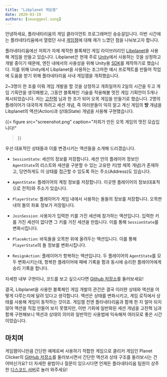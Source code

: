 ```yaml
---
title: "Libplanet 게임잼"
date: 2020-03-19
authors: [seunggeol.song]
---
```


안녕하세요, 플라네타리움의 게임 클라이언트 프로그래머인 송승걸입니다. 이번 시간에는 플라네타리움에서 열렸던 사내 [게임잼](https://en.wikipedia.org/wiki/Game_jam)에 대해 제가 느꼈던 점을 나눠보고자 합니다.

플라네타리움에선 저희가 자체 제작한 블록체인 게임 라이브러리인 [Libplanet](https://github.com/planetarium/libplanet)을 사용해 게임을 만들고 있습니다. Libplanet은 현재 주로 [Unity][]에서 사용하는 것을 상정하고 개발 중이기 때문에, 엔진 내에서의 사용성을 위해 Unity용 [SDK][]를 제작하기로 했습니다. 이를 위해 Unity에서 Libplanet을 사용하는 조그마한 예시 프로젝트를 만들어 작업에 도움을 받기 위해 플라네타리움 사내 게임잼을 개최했습니다.

2~3명이 한 조를 이뤄 게임 개발을 할 것을 상정하고 개최일까지 2일의 시간을 두고 게임 기획안을 생각해봤고, 그동안 블록체인 기술을 적용해볼 멋진 게임 기획안이 5개나 제시되었습니다. 저는 [고찬혁](https://github.com/limebell) 님과 한 조가 되어 오목 게임을 만들기로 했습니다. 2명의 플레이어가 대국하게 하려고 세션 개념, 즉 여러분들이 익히 알고 계신 게임의 **방** 개념을 Libplanet의 액션(Action)과 상태(State) 개념을 사용해 구현했습니다.

{{<
figure
  src="screenshot.png"
  caption="저희가 만든 오목 게임의 멋진 모습입니다!"
>}}

우선 대표적인 상태들과 이를 변경시키는 액션들을 소개해 드리겠습니다.

- `SessionState`: 세션의 정보를 저장합니다. 세션 안의 플레이어 정보인 `AgentState`의 리스트와 세션을 구분할 수 있는 고유한 키(방 제목 개념)가 존재하고, 당연하게도 이 상태를 접근할 수 있도록 하는 주소(Address)도 있습니다.

- `AgentState`: 플레이어의 계정 정보를 저장합니다. 이곳엔 플레이어의 정보(대표적으로 전적)와 주소가 있습니다.

- `PlayerState`: 플레이어가 게임 내에서 사용하는 돌들의 정보를 저장합니다. 오목판 내의 돌의 좌표 정보가 저장됩니다.

- `JoinSession`: 사용자가 입력한 키를 가진 세션에 참가하는 액션입니다. 입력한 키를 가진 세션이 없다면 그 키를 가진 세션을 만듭니다. 이를 통해 `SessionState`를 변화시킵니다.

- `PlaceAction`: 바둑돌을 오목판 위에 올려두는 액션입니다. 이를 통해 `PlayerState`의 돌 정보를 변화시킵니다.

- `ResignAction`: 플레이어가 항복하는 액션입니다. 두 플레이어의 `AgentState`를 모두 변화시키는데, 항복한 플레이어에 패배 기록을 함과 동시에 승리한 플레이어에게 승리 기록을 합니다.

자세한 내부 구현이나, 코드를 보고 싶으시다면 [Github 저장소](https://github.com/planetarium/planet-omok)를 둘러보세요!

결국, Libplanet을 사용한 블록체인 게임 개발의 관건은 결국 이러한 상태와 액션을 어떻게 다루는지에 달려 있다고 생각합니다. 액션은 상태를 변화시키고, 게임 로직에서 상태를 사용해 게임이 동작하는 것이죠. 게임잼 전엔 플라네타리움과 함께 한 지 얼마 되지 않아 액션을 직접 만들어 보지 못했지만, 이번 기회에 일반화된 세션 개념을 고찬혁 님과 함께 구현해보니 액션과 상태의 의미와 일반적인 사용법에 익숙해져 여러모로 좋은 시간이었습니다.


[Unity]: https://unity.com/
[SDK]: https://ko.wikipedia.org/wiki/%EC%86%8C%ED%94%84%ED%8A%B8%EC%9B%A8%EC%96%B4_%EA%B0%9C%EB%B0%9C_%ED%82%A4%ED%8A%B8

마치며
---

게임잼이니만큼 간단한 예제로써 사용하기 적합한 게임으로 클리커 게임인 Planet Clicker의 [GitHub 저장소](https://github.com/planetarium/planet-clicker)를 둘러보시면서 간단한 액션과 상태 구조를 둘러보시는 건 어떠신가요? 더 자세한 용법이나 질문이 있으시다면 언제든 플라네타리움 팀원이 상주한 [디스코드 서버](https://discord.gg/planetarium)로 놀러 와주세요!
